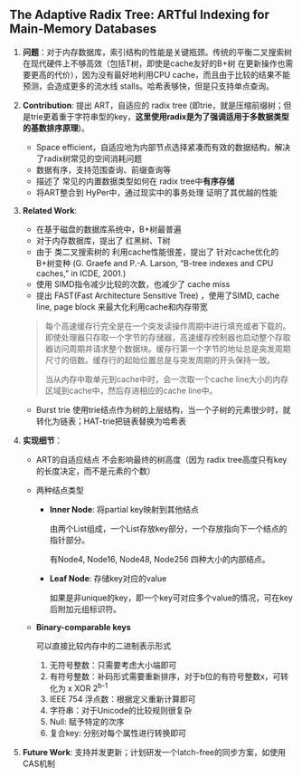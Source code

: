 ## The Adaptive Radix Tree:  ARTful Indexing for Main-Memory Databases

1. **问题**：对于内存数据库，索引结构的性能是关键瓶颈。传统的平衡二叉搜索树 在现代硬件上不够高效（包括T树，即使是cache友好的B+树 在更新操作也需要更高的代价），因为没有最好地利用CPU cache，而且由于比较的结果不能预测，会造成更多的流水线 stalls。哈希表够快，但是只支持单点查询。
2. **Contribution**: 提出 ART，自适应的 radix tree (即trie，就是压缩前缀树；但是trie更着重于字符串型的key，**这里使用radix是为了强调适用于多数据类型的基数排序原理**)。
   - Space efficient，自适应地为内部节点选择紧凑而有效的数据结构，解决了radix树常见的空间消耗问题
   - 数据有序，支持范围查询、前缀查询等
   - 描述了 常见的内置数据类型如何在 radix tree中**有序存储**
   - 将ART整合到 HyPer中，通过现实中的事务处理 证明了其优越的性能

3. **Related Work**: 

   - 在基于磁盘的数据库系统中，B+树最普遍
   - 对于内存数据库，提出了 红黑树、T树
   - 由于 类二叉搜索树的 利用cache性能很差，提出了 针对cache优化的B+树变种 (G. Graefe and P.-A. Larson, “B-tree indexes and CPU caches,” in ICDE, 2001.)
   - 使用 SIMD指令减少比较的次数，也减少了 cache miss
   - 提出 FAST(Fast Architecture Sensitive Tree) ，使用了SIMD, cache line,  page block 来最大化利用cache和内存带宽

   > 每个高速缓存行完全是在一个突发读操作周期中进行填充或者下载的。即使处理器只存取一个字节的存储器，高速缓存控制器也启动整个存取器访问周期并请求整个数据块。缓存行第一个字节的地址总是突发周期尺寸的倍数。缓存行的起始位置总是与突发周期的开头保持一致。
   >
   > 当从内存中取单元到cache中时，会一次取一个cache line大小的内存区域到cache中，然后存进相应的cache line中。

   - Burst trie 使用trie结点作为树的上层结构，当一个子树的元素很少时，就转化为链表；HAT-trie把链表替换为哈希表

4. **实现细节**：

   - ART的自适应结点 不会影响最终的树高度（因为 radix tree高度只有key的长度决定，而不是元素的个数）

   - 两种结点类型

     - **Inner Node**: 将partial key映射到其他结点

       由两个List组成，一个List存放key部分，一个存放指向下一个结点的指针部分。

       有Node4, Node16, Node48, Node256 四种大小的内部结点。

     - **Leaf Node**: 存储key对应的value

       如果是非unique的key，即一个key可对应多个value的情况，可在key后附加元组标识符。

   - **Binary-comparable keys**

     可以直接比较内存中的二进制表示形式

     1. 无符号整数：只需要考虑大小端即可
     2. 有符号整数：补码形式需要重新排序，对于b位的有符号整数x，可转化为 x XOR 2<sup>b-1</sup>
     3. IEEE 754 浮点数：根据定义重新计算即可
     4. 字符串：对于Unicode的比较规则很复杂
     5. Null: 赋予特定的次序
     6. 复合key: 分别对每个属性进行转换即可

5. **Future Work**: 支持并发更新；计划研发一个latch-free的同步方案，如使用CAS机制

